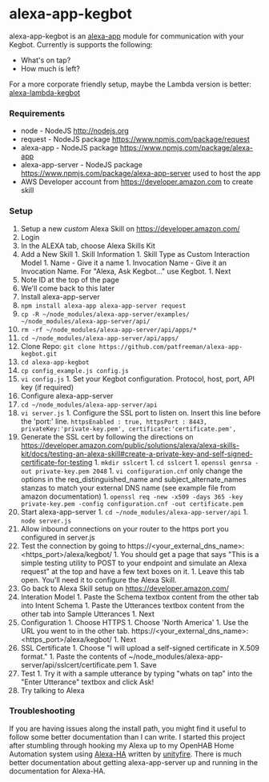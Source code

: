 # alexa-app-kegbot
alexa-app-kegbot is an [alexa-app](https://github.com/matt-kruse/alexa-app) module for communication with your Kegbot. Currently is supports the following:
* What's on tap?
* How much is left?

For a more corporate friendly setup, maybe the Lambda version is better: [alexa-lambda-kegbot](https://github.com/patfreeman/alexa-lambda-kegbot)

### Requirements
* node - NodeJS http://nodejs.org
* request - NodeJS package https://www.npmjs.com/package/request
* alexa-app - NodeJS package https://www.npmjs.com/package/alexa-app
* alexa-app-server - NodeJS package https://www.npmjs.com/package/alexa-app-server used to host the app
* AWS Developer account from https://developer.amazon.com to create skill

### Setup
1. Setup a new *custom* Alexa Skill on https://developer.amazon.com/
  1. Login
  1. In the ALEXA tab, choose Alexa Skills Kit
  1. Add a New Skill
    1. Skill Information
    1. Skill Type as Custom Interaction Model
    1. Name - Give it a name
    1. Invocation Name - Give it an Invocation Name. For "Alexa, Ask Kegbot..." use Kegbot.
    1. Next
  1. Note ID at the top of the page
  1. We'll come back to this later
1. Install alexa-app-server
  1. `npm install alexa-app alexa-app-server request`
  1. `cp -R ~/node_modules/alexa-app-server/examples/ ~/node_modules/alexa-app-server/api/`
  1. `rm -rf ~/node_modules/alexa-app-server/api/apps/*`
  1. `cd ~/node_modules/alexa-app-server/api/apps/`
1. Clone Repo: `git clone https://github.com/patfreeman/alexa-app-kegbot.git`
  1. `cd alexa-app-kegbot`
  1. `cp config_example.js config.js`
  1. `vi config.js`
    1. Set your Kegbot configuration. Protocol, host, port, API key (if required)
1. Configure alexa-app-server
  1. `cd ~/node_modules/alexa-app-server/api`
  1. `vi server.js`
    1. Configure the SSL port to listen on. Insert this line before the 'port:' line.
`httpsEnabled : true, httpsPort : 8443, privateKey:'private-key.pem', certificate:'certificate.pem',`
  1. Generate the SSL cert by following the directions on https://developer.amazon.com/public/solutions/alexa/alexa-skills-kit/docs/testing-an-alexa-skill#create-a-private-key-and-self-signed-certificate-for-testing
    1. `mkdir sslcert`
    1. `cd sslcert`
    1. `openssl genrsa -out private-key.pem 2048`
    1. `vi configuration.cnf` only change the options in the req_distinguished_name and subject_alternate_names stanzas to match your external DNS name (see example file from amazon documentation) 
    1. `openssl req -new -x509 -days 365 -key private-key.pem -config configuration.cnf -out certificate.pem`
  1. Start alexa-app-server
    1. `cd ~/node_modules/alexa-app-server/api`
    1. `node server.js`
  1. Allow inbound connections on your router to the https port you configured in server.js
  1. Test the connection by going to https://<your_external_dns_name>:<https_port>/alexa/kegbot/
    1. You should get a page that says "This is a simple testing utility to POST to your endpoint and simulate an Alexa request" at the top and have a few text boxes on it.
    1. Leave this tab open. You'll need it to configure the Alexa Skill.
1. Go back to Alexa Skill setup on https://developer.amazon.com/
  1. Interation Model
    1. Paste the Schema textbox content from the other tab into Intent Schema
    1. Paste the Utterances textbox content from the other tab into Sample Utterances
    1. Next
  1. Configuration
    1. Choose HTTPS
    1. Choose 'North America'
    1. Use the URL you went to in the other tab. https://<your_external_dns_name>:<https_port>/alexa/kegbot/
    1. Next
  1. SSL Certificate
    1. Choose "I will upload a self-signed certificate in X.509 format."
    1. Paste the contents of ~/node_modules/alexa-app-server/api/sslcert/certificate.pem
    1. Save
  1. Test
    1. Try it with a sample utterance by typing "whats on tap" into the "Enter Utterance" textbox and click Ask!
1. Try talking to Alexa

### Troubleshooting
If you are having issues along the install path, you might find it useful to follow some better documentation than I can write. I started this project after stumbling through hooking my Alexa up to my OpenHAB Home Automation system using [Alexa-HA](https://github.com/unityfire/alexa-ha) written by [unityfire](https://github.com/unityfire). There is much better documentation about getting alexa-app-server up and running in the documentation for Alexa-HA.
